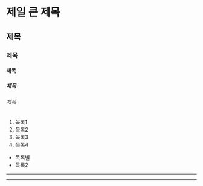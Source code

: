 # 제일 큰 제목
## 제목
### 제목
#### 제목
##### 제목
###### 제목

1. 목록1
2. 목록2
4. 목록3
3. 목록4

* 목록별
 * 목록2

  - - -

  * * *
